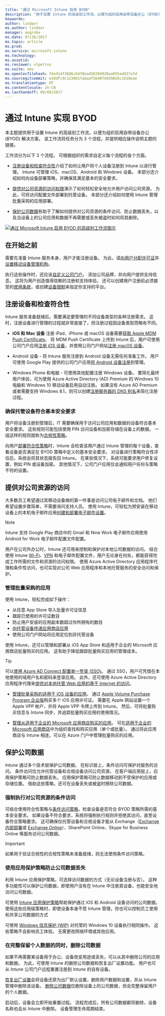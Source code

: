 ```yaml
---
title: "通过 Microsoft Intune 启用 BYOD"
description: "用于设置 Intune 的高级别工作流，以便为组织启用自带设备办公 (BYOD) 解决方案。"
keywords: 
author: lindavr
ms.author: lindavr
manager: angrobe
ms.date: 07/26/2017
ms.topic: article
ms.prod: 
ms.service: microsoft-intune
ms.technology: 
ms.assetid: 
ms.reviewer: vlpetros
ms.suite: ems
ms.openlocfilehash: f4e414f3696c64f8ea450394928aa055ad427afd
ms.sourcegitcommit: e10dfc9c123401fabaaf5b487d459826c1510eae
ms.translationtype: HT
ms.contentlocale: zh-CN
ms.lasthandoff: 09/09/2017
---
```

# <a name="enable-byod-with-intune"></a>通过 Intune 实现 BYOD

本主题提供用于设置 Intune 的高级别工作流，以便为组织启用自带设备办公 (BYOD) 解决方案。 该工作流将任务分为 3 个流程，并提供相应操作说明主题的链接。

工作流分为以下 3 个流程。 可根据组织的需求自定义每个流程的各个方面。

-   [注册设备和检查符合性](#enroll-devices-and-check-for-compliance)介绍了如何让用户将个人设备注册到 Intune 以进行管理。 Intune 可管理 iOS、macOS、Android 和 Windows 设备。 本部分还介绍如何向设备部署策略，并确保其满足基本的安全要求。

- [提供对公司资源的访问权限](#provide-access-to-company-resources)演示了如何轻松安全地允许用户访问公司资源。 为此，可将访问配置文件部署到托管设备。 本部分还介绍如何使用 Intune 管理批量采购的应用部署。

-   [保护公司数据](#protect-company-data)有助于了解如何提供对公司资源的条件访问、防止数据丢失，以及当设备上的公司应用和数据不再需要或丢失被盗时如何将其删除。

[![通过 Microsoft Intune 启用 BYOD 的高级别工作流图示](./media/workflow-diagram-for-byod.png)](./media/workflow-diagram-for-byod.png)

<!--- > <sup>You can download this infographic at https://gallery.technet.microsoft.com/Infographic-Management-3644ae41.</sup> --->

## <a name="before-you-begin"></a>在开始之前
需要先准备 Intune 服务本身，用户才能注册设备。 为此，请[向用户分配许可证](licenses-assign.md)并[设置移动设备管理机构](mdm-authority-set.md)。

执行这些操作时，还应该[自定义公司门户](company-portal-customize.md)。 添加公司品牌，并向用户提供支持信息。 这将为用户创造值得信赖的注册和支持体验。 还可以创建用户注册前必须接受的[使用条款](terms-and-conditions-create.md)，或创建[设备限制](enrollment-restrictions-set.md)来指定你支持的平台。

## <a name="enroll-devices-and-check-for-compliance"></a>注册设备和检查符合性

Intune 服务准备就绪后，需要满足要管理的不同设备类型的各种注册需求。 这时，注册设备进行管理的过程就非常直接了，但注册过程因设备类型而略有不同。

-   **iOS 和 Mac 设备** 注册 iPad、iPhone 或 macOS 设备需要[获取 Apple MDM Push Certificate](apple-mdm-push-certificate-get.md)。 将 MDM Push Certificate 上传到 Intune 后，用户可使用公司门户应用[注册 iOS 设备](/intune-user-help/enroll-your-device-in-intune-ios)，并使用公司门户网站[注册 macOS 设备](/intune-user-help/enroll-your-device-in-intune-macos)。

-   Android 设备 - 将 Intune 服务注册到 Android 设备无需任何准备工作。 用户可使用 Google Play 提供的公司门户应用[将 Android 设备注册](/intune-user-help/enroll-your-device-in-intune-android)到管理。

-   Windows Phone 和电脑 - 可使用其他配置注册 Windows 设备。 要简化最终用户体验，可为使用 Azure Active Directory (AD) Premium 的 Windows 10 电脑和 Windows 10 移动设备启用自动注册。 如果没有 Azure AD Premium 或者需要支持 Windows 8.1，则可以创建[注册服务器的 DNS 别名](windows-enroll.md#simplify-windows-enrollment-without-azure-ad-premium)来简化注册过程。


### <a name="make-sure-that-managed-devices-meet-basic-security-requirements"></a>确保托管设备符合基本安全要求

用户将设备注册到管理后，IT 需要确保用于访问公司应用和数据的设备符合基本安全要求。 这些规则可能包括使用 PIN 访问设备和加密存储在设备上的数据。 一组这样的规则就称为[合规性策略](device-compliance.md)。

向用户[部署符合性策略](device-compliance-get-started.md)时，Intune 会检查该用户通过 Intune 管理的每个设备，查看设备是否满足在 BYOD 策略中定义的基本安全要求。 对设备进行策略符合性评估后，系统会将其状态报告回 Intune。 在某些情况下，系统可能要求用户修复设置，例如 PIN 或设备加密。 其他情况下，公司门户应用仅会通知用户任何与策略不符的设置。

## <a name="provide-access-to-company-resources"></a>提供对公司资源的访问

大多数员工希望通过其移动设备做的第一件事是访问公司电子邮件和文档。 他们希望设置步骤简单，不需要询问支持人员。 使用 Intune，可轻松为预安装在移动设备上的本机电子邮件应用[创建和部署电子邮件设置](email-settings-configure.md)。


> [!NOTE]
> Intune 支持 Google Play 商店中的 Gmail 和 Nine Work 电子邮件应用使用 Android for Work 电子邮件配置文件配置。

用户在公司外办公时，Intune 还可用来控制和保护对本地公司数据的访问。 结合使用 Intune [Wi-Fi](wi-fi-settings-configure.md)、[VPN](vpn-settings-configure.md) 和电子邮件配置文件，用户无论身在何处，都能获得完成工作所需的文件和资源的访问权限。 使用 Azure Active Directory 应用程序代理和条件性访问，也可实现对公司 Web 应用程序和本地托管服务的安全访问和保护。

### <a name="manage-volume-purchased-apps"></a>管理批量采购的应用
使用 Intune，轻松完成如下操作：
* 从任意 App Store 导入批量许可证信息
* 跟踪已使用的许可证数目
* 防止用户安装的应用副本数超过你所拥有的数目
* [向托管设备传递应用商店应用](apps-deploy.md)
* 使用公司门户网站将应用定位到非托管设备

使用 Intune，还可以管理和部署从 iOS App Store 和适用于企业的 Microsoft 应用商店批量购买的应用。 这有助于降低跟踪批量购买应用的管理成本。

> [!TIP]
> 可以[使用 Azure AD Connect 配置单一登录 (SSO)](https://docs.microsoft.com/azure/active-directory/connect/active-directory-aadconnect)。 通过 SSO，用户可凭借在本地使用的域用户名和密码来登录应用。 此外，还可使用 Azure Active Directory 应用程序代理来[提供对本地托管 Web 应用的基于 Internet 的访问](https://docs.microsoft.com/azure/active-directory/active-directory-application-proxy-get-started)。

-   [管理批量采购的适用于 iOS 设备的应用](vpp-apps-ios.md)。 通过 [Apple Volume Purchase Program 企业版](http://www.apple.com/business/vpp/)购买多个 iOS 应用许可证。 需要在 Apple 网站设置一个 Apple VPP 帐户，并将 Apple VPP 令牌上传到 Intune。 然后，可将批量购买信息与 Intune 同步，并追踪批量购买应用的使用情况。

-   [管理从适用于企业的 Microsoft 应用商店购买的应用](windows-store-for-business.md)。 可在[适用于企业的 Microsoft 应用商店](https://www.microsoft.com/business-store)中为组织查找和购买应用（单个或批量）。 通过将此应用商店与 Intune 相连，可以在 Azure 门户中管理批量购买的应用。

## <a name="protect-company-data"></a>保护公司数据

Intune 通过多个技术层保护公司数据。 在标识层上，条件访问可保护对服务的访问。 条件访问仅允许托管设备和合规设备访问公司资源。 在客户端应用层上，应用保护策略可防止数据丢失。 应用保护策略可防止数据移动到不受保护的应用或存储位置。 借助这些策略，还可在设备丢失或被盗时擦除公司数据。

### <a name="enforce-conditional-access-to-company-resources"></a>强制执行对公司资源的条件访问

可结合使用符合性策略与[条件访问策略](device-compliance.md)，检查设备是否符合 BYOD 策略所需的基本安全要求。 如果设备不符合要求，系统将强制执行规则并拒绝其访问，直至设备符合策略要求。 这可确保仅托管设备和合规设备才能从 Exchange（[Exchange 内部部署](exchange-connector-install.md)或 [Exchange Online](conditional-access-exchange-create.md)）、SharePoint Online、Skype for Business Online 等服务访问公司数据。
<!---first link was (https://docs.microsoft.com/intune/deploy-use/restrict-access-to-email-and-o365-services-with-microsoft-intune)
third link was (https://docs.microsoft.com/intune/deploy-use/restrict-access-to-exchange-online-with-microsoft-intune). check with Andre--->

> [!IMPORTANT]
> 如果用于验证合规性的合规性策略未准备就绪，则无法使用条件访问策略。

### <a name="prevent-data-loss-of-company-data-with-app-protection-policies"></a>使用应用保护策略防止公司数据丢失

利用 Intune 应用保护策略，可选择访问数据的方式（无论设备注册与否）。 这种多功能性可以保护公司数据，即使用户没有在 Intune 中注册其设备，也能安全地访问公司数据。

可使用 [Intune 应用保护策略](app-protection-policies.md)帮助保护通过 iOS 和 Android 设备访问的公司数据。 使用这些应用级策略时，即使设备本身不受 Intune 管理，你也可以控制员工使用和共享公司数据的方式

可使用 [Windows 信息保护 (WIP)](app-protection-policies-configure-windows-10.md) 对托管的 Windows 10 设备执行相同操作。 这些策略不会影响员工体验。 无需更改网络环境或其他应用。

### <a name="remove-company-data-while-leaving-personal-data-intact"></a>在完整保留个人数据的同时，删除公司数据

如果不再需要某设备用于办公、设备改变用途或丢失，可以从其中删除公司的应用和数据。 为此，可使用 Intune 的删除公司数据和恢复出厂设置功能。 用户也可从 Intune 公司门户远程重置注册到 Intune 的自有设备。

[恢复出厂设置](devices-wipe.md)会将设备还原为出厂默认设置，删除用户数据和设置，并从 Intune 管理中删除该设备。 [删除公司数据](devices-wipe.md#remove-company-data)仅删除设备上的公司数据，但会完整保留用户的个人数据。

启动后，设备会立即开始重置过程。 流程完成后，所有公司数据都将删除，设备名称也会从 Intune 中删除。 设备管理生命周期结束。
